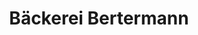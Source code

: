 ---
title: "Bäckerei Bertermann"
url: /hille/baeckerei-bertermann-mindener-strasse/
shop: Bäckerei
---